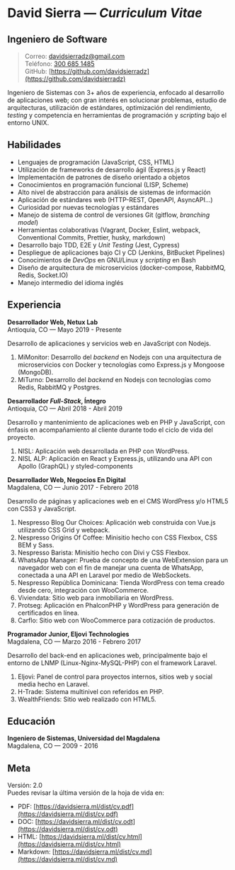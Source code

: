# David Sierra — _Curriculum Vitae_

## Ingeniero de Software

> Correo: [davidsierradz@gmail.com](mailto:davidsierradz@gmail.com)  
> Teléfono: [300 685 1485](tel:+573006851485)  
> GitHub: [https://github.com/davidsierradz](https://github.com/davidsierradz)

Ingeniero de Sistemas con 3+ años de experiencia, enfocado al desarrollo de aplicaciones web; con gran interés en solucionar problemas, estudio de arquitecturas, utilización de estándares, optimización del rendimiento, _testing_ y competencia en herramientas de programación y _scripting_ bajo el entorno UNIX.

## Habilidades

- Lenguajes de programación (JavaScript, CSS, HTML)
- Utilización de frameworks de desarrollo ágil (Express.js y React)
- Implementación de patrones de diseño orientado a objetos
- Conocimientos en programación funcional (LISP, Scheme)
- Alto nivel de abstracción para análisis de sistemas de información
- Aplicación de estándares web (HTTP-REST, OpenAPI, AsyncAPI...)
- Curiosidad por nuevas tecnologías y estándares
- Manejo de sistema de control de versiones Git (gitflow, _branching model_)
- Herramientas colaborativas (Vagrant, Docker, Eslint, webpack, Conventional Commits, Prettier, husky, markdown)
- Desarrollo bajo TDD, E2E y _Unit Testing_ (Jest, Cypress)
- Despliegue de aplicaciones bajo CI y CD (Jenkins, BitBucket Pipelines)
- Conocimientos de _DevOps_ en GNU/Linux y _scripting_ en Bash
- Diseño de arquitectura de microservicios (docker-compose, RabbitMQ, Redis, Socket.IO)
- Manejo intermedio del idioma inglés

## Experiencia

**Desarrollador Web, Netux Lab**  
Antioquia, CO — Mayo 2019 - Presente

Desarrollo de aplicaciones y servicios web en JavaScript con Nodejs.

1. MiMonitor: Desarrollo del _backend_ en Nodejs con una arquitectura de microservicios con Docker y tecnologías como Express.js y Mongoose (MongoDB).
2. MiTurno: Desarrollo del _backend_ en Nodejs con tecnologías como Redis, RabbitMQ y Postgres.

**Desarrollador _Full-Stack_, Íntegro**  
Antioquia, CO — Abril 2018 - Abril 2019

Desarrollo y mantenimiento de aplicaciones web en PHP y JavaScript, con énfasis en acompañamiento al cliente durante todo el ciclo de vida del proyecto.

1. NISL: Aplicación web desarrollada en PHP con WordPress.
2. NISL ALP: Aplicación en React y Express.js, utilizando una API con Apollo (GraphQL) y styled-components

**Desarrollador Web, Negocios En Digital**  
Magdalena, CO — Junio 2017 - Febrero 2018

Desarrollo de páginas y aplicaciones web en el CMS WordPress y/o HTML5 con CSS3 y JavaScript.

1. Nespresso Blog Our Choices: Aplicación web construida con Vue.js utilizando CSS Grid y webpack.
2. Nespresso Origins Of Coffee: Minisitio hecho con CSS Flexbox, CSS BEM y Sass.
3. Nespresso Barista: Minisitio hecho con Divi y CSS Flexbox.
4. WhatsApp Manager: Prueba de concepto de una WebExtension para un navegador web con el fin de manejar una cuenta de WhatsApp, conectada a una API en Laravel por medio de WebSockets.
5. Nespresso República Dominicana: Tienda WordPress con tema creado desde cero, integración con WooCommerce.
6. Viviendata: Sitio web para inmobiliaria en WordPress.
7. Protseg: Aplicación en PhalconPHP y WordPress para generación de certificados en línea.
8. Carflo: Sitio web con WooCommerce para cotización de productos.

**Programador Junior, Eljovi Technologies**  
Magdalena, CO — Marzo 2016 - Febrero 2017

Desarrollo del back-end en aplicaciones web, principalmente bajo el entorno de LNMP (Linux-Nginx-MySQL-PHP) con el framework Laravel.

1. Eljovi: Panel de control para proyectos internos, sitios web y social media hecho en Laravel.
2. H-Trade: Sistema multinivel con referidos en PHP.
3. WealthFriends: Sitio web realizado con HTML5.

## Educación

**Ingeniero de Sistemas, Universidad del Magdalena**  
Magdalena, CO — 2009 - 2016

## Meta

Versión: 2.0  
Puedes revisar la última versión de la hoja de vida en:

- PDF: [https://davidsierra.ml/dist/cv.pdf](https://davidsierra.ml/dist/cv.pdf)
- DOC: [https://davidsierra.ml/dist/cv.odt](https://davidsierra.ml/dist/cv.odt)
- HTML: [https://davidsierra.ml/dist/cv.html](https://davidsierra.ml/dist/cv.html)
- Markdown: [https://davidsierra.ml/dist/cv.md](https://davidsierra.ml/dist/cv.md)
